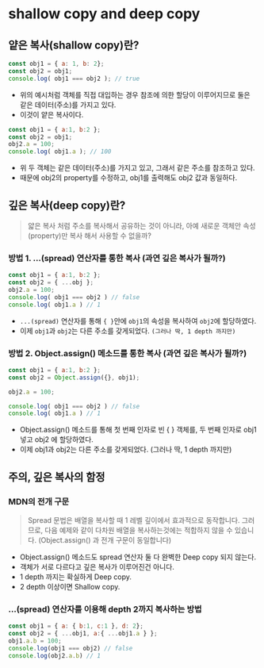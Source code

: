 # shallow copy and deep copy

## 얕은 복사(shallow copy)란?
```js
const obj1 = { a: 1, b: 2};
const obj2 = obj1;
console.log( obj1 === obj2 ); // true
```
  - 위의 예시처럼 객체를 직접 대입하는 경우 참조에 의한 할당이 이루어지므로 둘은 같은 데이터(주소)를 가지고 있다.
  - 이것이 얕은 복사이다.

```js
const obj1 = { a:1, b:2 };
const obj2 = obj1;
obj2.a = 100;
console.log( obj1.a ); // 100
```
  - 위 두 객체는 같은 데이터(주소)를 가지고 있고, 그래서 같은 주소를 참조하고 있다.
  - 때문에 obj2의 property를 수정하고, obj1를 출력해도 obj2 값과 동일하다.

## 깊은 복사(deep copy)란?
> 얇은 복사 처럼 주소를 복사해서 공유하는 것이 아니라, 아예 새로운 객체안 속성(property)만 복사 해서 사용할 수 없을까?

### 방법 1. …(spread) 연산자를 통한 복사 (과연 깊은 복사가 될까?)
```js
const obj1 = { a:1, b:2 };
const obj2 = { ...obj };
obj2.a = 100;
console.log( obj1 === obj2 ) // false
console.log( obj1.a ) // 1
```
  - `...(spread)` 연산자를 통해 `{ }`안에 `obj1`의 속성을 복사하여 `obj2`에 할당하였다.
  - 이제 `obj1`과 `obj2`는 다른 주소를 갖게되었다. `(그러나 딱, 1 depth 까지만)`

### 방법 2. Object.assign() 메소드를 통한 복사 (과연 깊은 복사가 될까?)
```js
const obj1 = { a:1, b:2 };
const obj2 = Object.assign({}, obj1);

obj2.a = 100;

console.log( obj1 === obj2 ) // false
console.log( obj1.a ) // 1
```

  - Object.assign() 메소드를 통해 첫 번째 인자로 빈 { } 객체를, 두 번째 인자로 obj1 넣고 obj2 에 할당하였다.
  - 이제 obj1과 obj2는 다른 주소를 갖게되었다. (그러나 딱, 1 depth 까지만)


## 주의, 깊은 복사의 함정
  ### MDN의 전개 구문
  > Spread 문법은 배열을 복사할 때 1 레벨 깊이에서 효과적으로 동작합니다. 그러므로, 다음 예제와 같이 다차원 배열을 복사하는것에는 적합하지 않을 수 있습니다. (Object.assign() 과 전개 구문이 동일합니다)

  - Object.assign() 메소드도 spread 연산자 둘 다 완벽한 Deep copy 되지 않는다.
  - 객체가 서로 다르다고 깊은 복사가 이루어진건 아니다.
  - 1 depth 까지는 확실하게 Deep copy.
  - 2 depth 이상이면 Shallow copy.

  ### …(spread) 연산자를 이용해 depth 2까지 복사하는 방법
```js
const obj1 = { a: { b:1, c:1 }, d: 2};
const obj2 = { ...obj1, a:{ ...obj1.a } };
obj1.a.b = 100;
console.log(obj1 === obj2) // false
console.log(obj2.a.b) // 1
```

